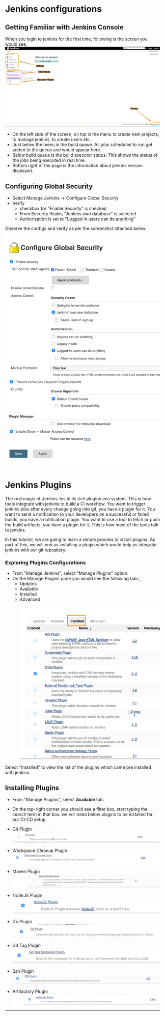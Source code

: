 # Jenkins configurations

## Getting Familiar with Jenkins Console
When you login to jenkins for the first time, following is the screen you would see.
![Jenkins Welcome Screen](images/configurations/jenkins_console.jpg)

* On the left side of the screen, on top is the menu to  create new projects, to manage jenkins, to create users etc.
* Just below the menu is the build queue. All  jobs scheduled to run get added to the queue and would appear here.  
* Below build queue is the build executor status. This shows the status of the jobs being executed in real time.
* Bottom right of the page is the information about jenkins version displayed.

## Configuring Global Security
* Select  Manage Jenkins -> Configure Global Security
* Verify
  * checkbox for "Enable Security" is checked
  * From Security Realm,  "Jenkins own database" is selected
  * Authorization is set to "Logged in users can do anything"

Observe the configs  and verify as per the screenshot attached below

![Configure Global Security](images/configurations/default_sec_configs.png)

# Jenkins Plugins

 The real magic of Jenkins lies in its rich plugins eco system. This is how tools integrate with jenkins to build a CI workflow. You want to trigger jenkins jobs after every change going into git, you have a plugin for it. You want to send a notification to your developers on a successful or failed builds, you have a notification plugin. You want to use a tool to fetch or push the build artifacts, you have a plugin for it. This is how most of the tools talk to jenkins.

 In this tutorial, we are going to learn a simple process to install plugins. As part of this, we will end us installing a plugin which would help us integrate jenkins with our git repository.

### Exploring Plugins Configurations
 * From "Manage Jenkins", select  "Manage Plugins" option.  
 * On the Manage Plugins pane you would see the following tabs,
   * Updates
   * Available
   * Installed
   * Advanced
 ![Installed Plugins](images/plugins/installed_plugins.jpg)

 Select "Installed" to view the list of the plugins which came pre installed with jenkins.

## Installing Plugins
  * From "Manage Plugins", select **Available** tab.
  * On the top-right corner you should see a filter box, start typing the search term in that box. we will need below plugins to be installed for our CI-CD setup.

* Git Plugin
  ![git_plugin](images/plugins/git_plugin.png)

* Workspace Cleanup Plugin
  ![ws-ws_cleanup_plugin ](images/plugins/ws_cleanup_plugin.png)

* Maven Plugin
  ![maven_plugin](images/plugins/maven_plugin.png)

* NodeJS Plugin
  ![nodejs_plugin](images/plugins/nodejs_plugin.png)  

*  Go Plugin
  ![go_plugin](images/plugins/go_plugin.png)

*  Git Tag Plugin
  ![git_tag_plugin](images/plugins/git_tag_plugin.png)

*  Ssh Plugin
  ![ssh_plugin](images/plugins/ssh_plugin.png)

*  Artifactory Plugin
  ![artifactory_plugin](images/plugins/artifactory_plugin.png)

  ----